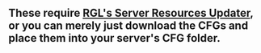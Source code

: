 ## These require [RGL's Server Resources Updater](https://github.com/RGLgg/server-resources-updater), or you can merely just download the CFGs and place them into your server's CFG folder.